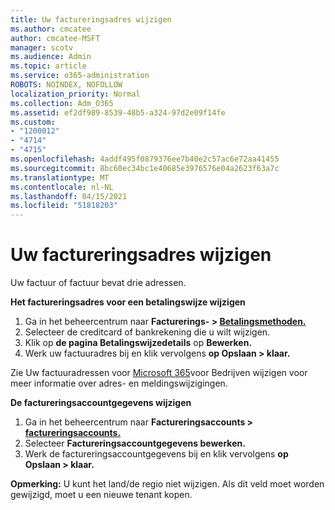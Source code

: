 ```yaml
---
title: Uw factureringsadres wijzigen
ms.author: cmcatee
author: cmcatee-MSFT
manager: scotv
ms.audience: Admin
ms.topic: article
ms.service: o365-administration
ROBOTS: NOINDEX, NOFOLLOW
localization_priority: Normal
ms.collection: Adm_O365
ms.assetid: ef2df989-8539-48b5-a324-97d2e09f14fe
ms.custom:
- "1200012"
- "4714"
- "4715"
ms.openlocfilehash: 4addf495f0879376ee7b40e2c57ac6e72aa41455
ms.sourcegitcommit: 8bc60ec34bc1e40685e3976576e04a2623f63a7c
ms.translationtype: MT
ms.contentlocale: nl-NL
ms.lasthandoff: 04/15/2021
ms.locfileid: "51818203"
---
```

# <a name="change-your-billing-address"></a>Uw factureringsadres wijzigen

Uw factuur of factuur bevat drie adressen.

**Het factureringsadres voor een betalingswijze wijzigen**

1. Ga in het beheercentrum naar **Facturerings- > [Betalingsmethoden.](https://go.microsoft.com/fwlink/p/?linkid=2018806)**
2. Selecteer de creditcard of bankrekening die u wilt wijzigen.
3. Klik op **de pagina Betalingswijzedetails** op **Bewerken.**
4. Werk uw factuuradres bij en klik vervolgens **op Opslaan > klaar.**

Zie Uw factuuradressen voor [Microsoft 365](https://docs.microsoft.com/microsoft-365/commerce/billing-and-payments/change-your-billing-addresses?view=o365-worldwide)voor Bedrijven wijzigen voor meer informatie over adres- en meldingswijzigingen.

**De factureringsaccountgegevens wijzigen**

1. Ga in het beheercentrum naar **Factureringsaccounts > [factureringsaccounts.](https://admin.microsoft.com/Adminportal/Home?source=applauncher#/BillingAccounts/billing-accounts)**
2. Selecteer **Factureringsaccountgegevens bewerken.**
3. Werk de factureringsaccountgegevens bij en klik vervolgens **op Opslaan > klaar.**

**Opmerking:** U kunt het land/de regio niet wijzigen. Als dit veld moet worden gewijzigd, moet u een nieuwe tenant kopen.
